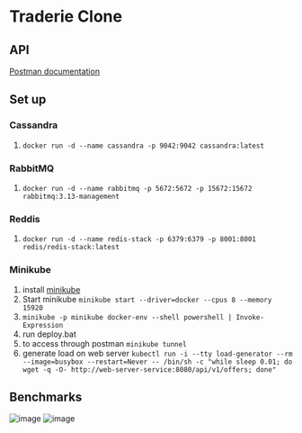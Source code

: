 # Traderie Clone

## API
[Postman documentation](https://documenter.getpostman.com/view/21886355/2sA3BoaWyf#fdff4ac0-dfb2-4738-8fd3-549ba8001736)

## Set up
### Cassandra
1. `docker run -d --name cassandra -p 9042:9042 cassandra:latest`

### RabbitMQ
1. `docker run -d --name rabbitmq -p 5672:5672 -p 15672:15672 rabbitmq:3.13-management`

### Reddis
1. `docker run -d --name redis-stack -p 6379:6379 -p 8001:8001 redis/redis-stack:latest`

### Minikube
1. install [minikube](https://minikube.sigs.k8s.io/docs/start/)
2. Start minikube `minikube start --driver=docker --cpus 8 --memory 15920`
3. `minikube -p minikube docker-env --shell powershell | Invoke-Expression`
4. run deploy.bat
5. to access through postman `minikube tunnel`
6. generate load on web server `kubectl run -i --tty load-generator --rm --image=busybox --restart=Never -- /bin/sh -c "while sleep 0.01; do wget -q -O- http://web-server-service:8080/api/v1/offers; done"`


## Benchmarks

![image](https://github.com/MohamedGallab/traderie-clone/assets/74183135/f7910967-0712-406f-bd60-b3dca98db546)
![image](https://github.com/MohamedGallab/traderie-clone/assets/74183135/ee37cdd1-6bc2-4af8-a7bf-61c2ef749f4f)
